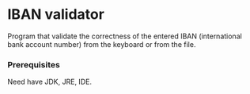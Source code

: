 # IBAN validator

Program that validate the correctness of the entered IBAN (international bank account number) from the keyboard or from the file.

### Prerequisites
Need have JDK, JRE, IDE.
